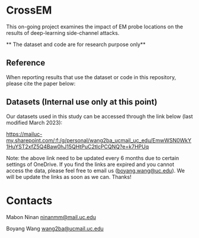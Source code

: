 # CrossEM

This on-going project examines the impact of EM probe locations on the results of deep-learning side-channel attacks. 

** The dataset and code are for research purpose only**

## Reference
When reporting results that use the dataset or code in this repository, please cite the paper below:

## Datasets (**Internal use only at this point**) 

Our datasets used in this study can be accessed through the link below (last modified March 2023):

https://mailuc-my.sharepoint.com/:f:/g/personal/wang2ba_ucmail_uc_edu/EmwWSN0WkY1HuYST2xfZ5Q4Baw0hJ15QHtPuC2tIcPCQNQ?e=k7HPUq

Note: the above link need to be updated every 6 months due to certain settings of OneDrive. If you find the links are expired and you cannot access the data, please feel free to email us (boyang.wang@uc.edu). We will be update the links as soon as we can. Thanks!

# Contacts
Mabon Ninan ninanmm@mail.uc.edu

Boyang Wang wang2ba@ucmail.uc.edu
